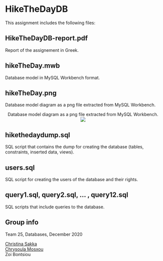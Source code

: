 # HikeTheDayDB
This assignment includes the following files:

## HikeTheDayDB-report.pdf
Report of the assignement in Greek.

## hikeTheDay.mwb
Database model in MySQL Workbench format.

## hikeTheDay.png
Database model diagram as a png file extracted from MySQL Workbench.
<p align="center">
  Database model diagram as a png file extracted from MySQL Workbench. <br>
  <img src="https://user-images.githubusercontent.com/116058576/196732955-81c7eac9-8f34-4136-9265-d387373311ff.png" />
</p>

## hikethedaydump.sql
SQL script that contains the dump for creating the database (tables, constraints, inserted data, views).

## users.sql
SQL script for creating the users of the database and their rights.

## query1.sql, query2.sql, ... , query12.sql 
SQL scripts that include queries to the database.

## Group info
Team 25, Databases, December 2020

[Christina Sakka](https://github.com/ChristinaS15)\
[Chrysoula Mosxou](https://github.com/moschouChry)\
Zoi Bontsiou


